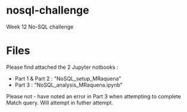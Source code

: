 # nosql-challenge
Week 12 No-SQL challenge

# Files
Please find attached the 2 Jupyter notbooks :
- Part 1 & Part 2 : "NoSQL_setup_MRaquena"
- Part 3 : "NoSQL_analysis_MRaquena.ipynb"


Please not  - have noted an error in Part 3 when attempting to complete Match query.
Will attempt in futher attempt. 
